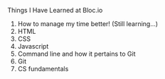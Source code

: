 Things I Have Learned at Bloc.io

1. How to manage my time better! (Still learning...)
2. HTML
3. CSS
4. Javascript
5. Command line and how it pertains to Git
6. Git
7. CS fundamentals
